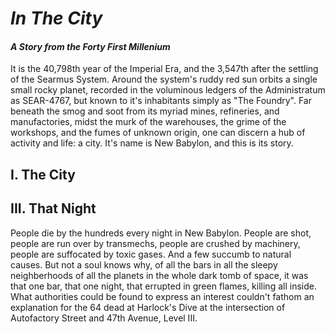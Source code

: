 # *In The City*
#### *A Story from the Forty First Millenium*

It is the 40,798th year of the Imperial Era, and the 3,547th after the settling of the Searmus System. Around the system's ruddy red
sun orbits a single small rocky planet, recorded in the voluminous ledgers of the Administratum as SEAR-4767, but known to it's 
inhabitants simply as "The Foundry". Far beneath the smog and soot from its myriad mines, refineries, and manufactories, midst the murk
of the warehouses, the grime of the workshops, and the fumes of unknown origin, one can discern a hub of activity and life: a city.
It's name is New Babylon, and this is its story.

## I. The City




## III. That Night

People die by the hundreds every night in New Babylon. People are shot, people are run over by transmechs, people are crushed by machinery,
people are suffocated by toxic gases. And a few succumb to natural causes. But not a soul knows why, of all the bars in all the sleepy
neighberhoods of all the planets in the whole dark tomb of space, it was that one bar, that one night, that errupted in green flames, 
killing all inside. What authorities could be found to express an interest couldn't fathom an explanation for the 64 dead at Harlock's
Dive at the intersection of Autofactory Street and 47th Avenue, Level III.
